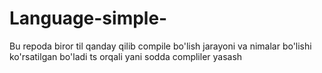 # Language-simple-
Bu repoda biror til qanday qilib compile bo'lish jarayoni va nimalar bo'lishi ko'rsatilgan bo'ladi ts orqali yani sodda compliler yasash
